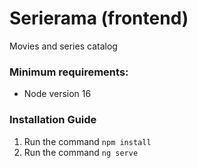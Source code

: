 # Serierama (frontend)
Movies and series catalog

### Minimum requirements:

- Node version 16

### Installation Guide

1. Run the command ```npm install```
2. Run the command ```ng serve```
